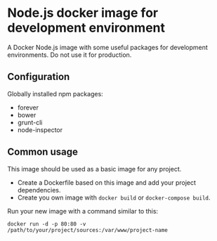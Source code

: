 # Node.js docker image for development environment

A Docker Node.js image with some useful packages for development environments.
Do not use it for production.


## Configuration

Globally installed npm packages:

 * forever
 * bower
 * grunt-cli
 * node-inspector


## Common usage

This image should be used as a basic image for any project.

* Create a Dockerfile based on this image and add your project dependencies.
* Create you own image with `docker build` or `docker-compose build`.

Run your new image with a command similar to this:

    docker run -d -p 80:80 -v /path/to/your/project/sources:/var/www/project-name
